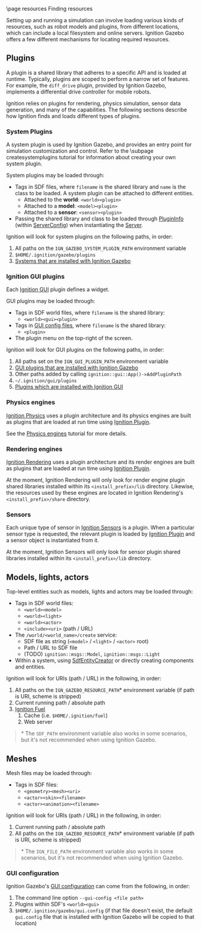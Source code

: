 \page resources Finding resources

Setting up and running a simulation can involve loading various kinds of
resources, such as robot models and plugins, from different locations, which
can include a local filesystem and online servers. Ignition Gazebo offers
a few different mechanisms for locating required resources.

## Plugins

A plugin is a shared library that adheres to a specific API and is loaded at
runtime. Typically, plugins are scoped to perform a narrow set of features.
For example, the `diff_drive` plugin, provided by Ignition Gazebo, implements
a differential drive controller for mobile robots.

Ignition relies on plugins for rendering, physics simulation, sensor data
generation, and many of the capabilities. The following sections describe
how Ignition finds and loads different types of plugins.

### System Plugins

A system plugin is used by Ignition Gazebo, and provides an entry point for
simulation customization and control. Refer to the \subpage createsystemplugins
tutorial for information about creating your own system plugin.

System plugins may be loaded through:

* Tags in SDF files, where `filename` is the shared library and
  `name` is the class to be loaded. A system plugin can be attached to
  different entities.
    * Attached to the **world**: `<world><plugin>`
    * Attached to a **model**: `<model><plugin>`
    * Attached to a **sensor**: `<sensor><plugin>`
* Passing the shared library and class to be loaded through
  [PluginInfo](https://ignitionrobotics.org/api/gazebo/3.0/classignition_1_1gazebo_1_1ServerConfig_1_1PluginInfo.html)
  (within [ServerConfig](https://ignitionrobotics.org/api/gazebo/3.0/classignition_1_1gazebo_1_1ServerConfig.html))
  when instantiating the
  [Server](https://ignitionrobotics.org/api/gazebo/3.0/classignition_1_1gazebo_1_1Server.html#a084ef7616f5af42061a7aeded5651ab0).

Ignition will look for system plugins on the following paths, in order:

1. All paths on the `IGN_GAZEBO_SYSTEM_PLUGIN_PATH` environment variable
2. `$HOME/.ignition/gazebo/plugins`
3. [Systems that are installed with Ignition Gazebo](https://ignitionrobotics.org/api/gazebo/3.7/namespaceignition_1_1gazebo_1_1systems.html)

### Ignition GUI plugins

Each [Ignition GUI](https://ignitionrobotics.org/libs/rendering) plugin
defines a widget.

GUI plugins may be loaded through:

* Tags in SDF world files, where `filename` is the shared library:
    * `<world><gui><plugin>`
* Tags in [GUI config files](https://ignitionrobotics.org/api/gui/3.0/config.html),
  where `filename` is the shared library:
    * `<plugin>`
* The plugin menu on the top-right of the screen.

Ignition will look for GUI plugins on the following paths, in order:

1. All paths set on the `IGN_GUI_PLUGIN_PATH` environment variable
2. [GUI plugins that are installed with Ignition Gazebo](https://github.com/ignitionrobotics/ign-gazebo/tree/ign-gazebo3/src/gui/plugins)
3. Other paths added by calling `ignition::gui::App()->AddPluginPath`
4. `~/.ignition/gui/plugins`
5. [Plugins which are installed with Ignition GUI](https://ignitionrobotics.org/api/gui/3.0/namespaceignition_1_1gui_1_1plugins.html)

### Physics engines

[Ignition Physics](https://ignitionrobotics.org/libs/physics)
uses a plugin architecture and its physics engines are
built as plugins that are loaded at run time using
[Ignition Plugin](https://ignitionrobotics.org/libs/plugin).

See the [Physics engines](physics.html)
tutorial for more details.

### Rendering engines

[Ignition Rendering](https://ignitionrobotics.org/libs/rendering)
uses a plugin architecture and its render engines are
built as plugins that are loaded at run time using
[Ignition Plugin](https://ignitionrobotics.org/libs/plugin).

At the moment, Ignition Rendering will only look for render engine plugin
shared libraries installed within its `<install_prefix>/lib` directory.
Likewise, the resources used by these engines are located in Ignition
Rendering's `<install_prefix>/share` directory.

### Sensors

Each unique type of sensor in
[Ignition Sensors](https://ignitionrobotics.org/libs/sensors) is a plugin. When
a particular sensor type is requested, the relevant plugin is loaded by
[Ignition Plugin](https://ignitionrobotics.org/libs/plugin) and a
sensor object is instantiated from it.

At the moment, Ignition Sensors will only look for sensor plugin
shared libraries installed within its `<install_prefix>/lib` directory.

## Models, lights, actors

Top-level entities such as models, lights and actors may be loaded through:

* Tags in SDF world files:
    * `<world><model>`
    * `<world><light>`
    * `<world><actor>`
    * `<include><uri>` (path / URL)
* The `/world/<world_name>/create` service:
    * SDF file as string (`<model>` / `<light>` / `<actor>` root)
    * Path / URL to SDF file
    * (TODO) `ignition::msgs::Model`, `ignition::msgs::Light`
* Within a system, using
  [SdfEntityCreator](https://ignitionrobotics.org/api/gazebo/3.0/classignition_1_1gazebo_1_1SdfEntityCreator.html)
  or directly creating components and entities.

Ignition will look for URIs (path / URL) in the following, in order:

1. All paths on the `IGN_GAZEBO_RESOURCE_PATH`\* environment variable (if
   path is URI, scheme is stripped)
2. Current running path / absolute path
3. [Ignition Fuel](https://app.ignitionrobotics.org/fuel/models)
    1. Cache (i.e. `$HOME/.ignition/fuel`)
    2. Web server

> \* The `SDF_PATH` environment variable also works in some scenarios, but
    it's not recommended when using Ignition Gazebo.

## Meshes

Mesh files may be loaded through:

* Tags in SDF files:
    * `<geometry><mesh><uri>`
    * `<actor><skin><filename>`
    * `<actor><animation><filename>`

Ignition will look for URIs (path / URL) in the following, in order:

1. Current running path / absolute path
2. All paths on the `IGN_GAZEBO_RESOURCE_PATH`\* environment variable (if path
   is URI, scheme is stripped)

> \* The `IGN_FILE_PATH` environment variable also works in some scenarios, but
    it's not recommended when using Ignition Gazebo.

### GUI configuration

Ignition Gazebo's
[GUI configuration](https://ignitionrobotics.org/api/gui/3.0/config.html)
can come from the following, in order:

1. The command line option `--gui-config <file path>`
2. Plugins within SDF's `<world><gui>`
3. `$HOME/.ignition/gazebo/gui.config` (if that file doesn't
exist, the default `gui.config` file that is installed with Ignition Gazebo
will be copied to that location)

